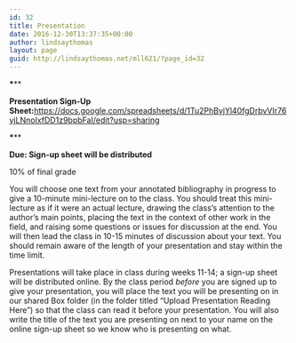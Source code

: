 ```yaml
---
id: 32
title: Presentation
date: 2016-12-30T13:37:35+00:00
author: lindsaythomas
layout: page
guid: http://lindsaythomas.net/mll621/?page_id=32
---
```

**\*****

**Presentation Sign-Up Sheet:**<a href="https://docs.google.com/spreadsheets/d/1Tu2PhBvjYl40fgDrbvVIr76vjLNnoIxfDD1z9bpbFaI/edit?usp=sharing" target="_blank">https://docs.google.com/spreadsheets/d/1Tu2PhBvjYl40fgDrbvVIr76vjLNnoIxfDD1z9bpbFaI/edit?usp=sharing</a>

**\*****

**Due: Sign-up sheet will be distributed**
  
10% of final grade

<span style="font-weight: 400;">You will choose one text from your annotated bibliography in progress to give a 10-minute mini-lecture on to the class. You should treat this mini-lecture as if it were an actual lecture, drawing the class’s attention to the author’s main points, placing the text in the context of other work in the field, and raising some questions or issues for discussion at the end. You will then lead the class in 10-15 minutes of discussion about your text. You should remain aware of the length of your presentation and stay within the time limit.</span>

<span style="font-weight: 400;">Presentations will take place in class during weeks 11-14; a sign-up sheet will be distributed online. By the class period </span>_<span style="font-weight: 400;">before</span>_ <span style="font-weight: 400;">you are signed up to give your presentation, you will place the text you will be presenting on in our shared Box folder (in the folder titled “Upload Presentation Reading Here”) so that the class can read it before your presentation. You will also write the title of the text you are presenting on next to your name on the online sign-up sheet so we know who is presenting on what.</span>